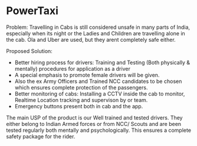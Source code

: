 # PowerTaxi

Problem: Travelling in Cabs is still considered unsafe in many parts of India, especially when its night or the Ladies and Children are travelling alone in the cab. Ola and Uber are used, but they arent completely safe either.

Proposed Solution:
- Better hiring process for drivers: Training and Testing (Both physically & mentally) procedures for application as a driver
- A special emphasis to promote female drivers will be given. 
- Also the ex Army Officers and Trained NCC candidates to be chosen which ensures complete protection of the passengers.
- Better monitoring of cabs: Installing a CCTV inside the cab to monitor, Realtime Location tracking and supervison by or team.
- Emergency buttons present both in cab and the app.

The main USP of the product is our Well trained and tested drivers. They either belong to Indian Armed forces or from NCC/ Scouts and are been tested regularly both 
mentally and psychologically. This ensures a complete safety package for the rider.
